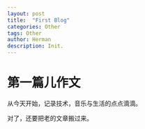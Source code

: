 ```yaml
---
layout: post
title:  "First Blog"
categories: Other
tags: Other
author: Herman
description: Init.
---
```


第一篇儿作文
============

从今天开始，记录技术，音乐与生活的点点滴滴。

对了，还要把老的文章搬过来。